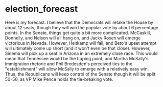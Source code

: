 # election_forecast

Here is my forecast:
I believe that the Democrats will retake the House by about 12 seats, though they will win the popular vote by about 6 percentage points. In the Senate, things get quite a bit more complicated. McCaskill, Donnelly, and Nelson will all hang on, and Jacky Rosen will emerge victorious in Nevada. However, Heitkamp will fall, and Beto's upset attempt will ultimately come up short (and it won't even be that close). However, Sinema will pick up a seat in Arizona in an extremely close race. This would mean that Tennessee would be the tipping point, and Martha McSally's immigration rhetoric and Phil Bredesden's perceived ties to the "establishment" will allow McSally to emerge with a relatively easy win. Thus, the Republicans will keep control of the Senate though it will be split 50-50, as VP Mike Pence holds the tie-breaking vote.
